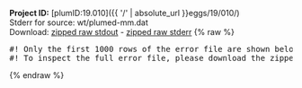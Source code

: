 **Project ID:** [plumID:19.010]({{ '/' | absolute_url }}eggs/19/010/)  
Stderr for source:  wt/plumed-mm.dat   
Download: [zipped raw stdout](plumed-mm.dat.plumed.stdout.txt.zip) - [zipped raw stderr](plumed-mm.dat.plumed.stderr.txt.zip) 
{% raw %}
<pre>
#! Only the first 1000 rows of the error file are shown below
#! To inspect the full error file, please download the zipped raw stderr file above
</pre>
{% endraw %}
